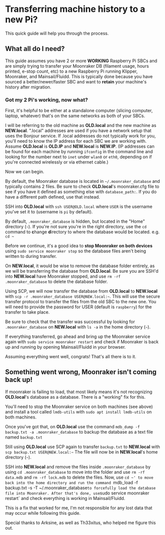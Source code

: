 # Transferring machine history to a new Pi? 

This quick guide will help you through the process.

## What all do I need?

This guide assumes you have 2 or more **WORKING** Raspberry Pi SBCs and are simply trying to transfer your Moonraker DB (filament usage, hours printed, e-stop count, etc) to a new Raspberry Pi running Klipper, Moonraker, and Mainsail/Fluidd. This is typically done because you have sourced a better/newer/faster SBC and want to **retain** your machine's history after migration.

### Got my 2 Pi's working, now what?

First, it's helpful to be either at a standalone computer (slicing computer, laptop, whatever) that's on the same networks as both of your SBCs.

I will be referring to the old machine as **OLD.local** and the new machine as **NEW.local**. ".local" addresses are used if you have a network setup that uses the Bonjour service. If .local addresses do not typically work for you, you'll need to know the IP address for each SBC we are working with. Assume **OLD.local** is **OLD.IP** and **NEW.local** is **NEW.IP**. (IP addresses can be found for each machine by running `ifconfig` in the command line and looking for the number next to `inet` under `wlan0` or `eth0`, depending on if you're connected wirelessly or via ethernet cable.)

Now we can begin.

By default, the Moonraker database is located in `~/.moonraker_database` and typically contains 2 files. Be sure to check **OLD.local**'s moonraker.cfg file to see if you have it defined as something else with `database_path:`. If you do have a different path defined, use that instead.

SSH into **OLD.local** with `ssh USER@OLD.local` where `USER` is the username you've set it to (username is `pi` by default).

By default, `.moonraker_database` is hidden, but located in the "Home" directory (`~`). If you're not sure you're in the right directory, use the `cd` command to **c**hange **d**irectory to where the database would be located. e.g. `cd ~`

Before we continue, it's a good idea to **stop Moonraker on both devices** using `sudo service moonraker stop` so the database files aren't being written to during transfer.

On **NEW.local**, it would be wise to remove the database folder entirely, as we will be transferring the database from **OLD.local**. Be sure you are SSH'd into **NEW.local** have Moonraker stopped, and use `rm -rf .moonraker_database` to delete the database folder.

Using SCP, we will now transfer the database from **OLD.local** to **NEW.local** with `scp -r .moonraker_database USER@NEW.local:~`. This will use the secure transfer protocol to transfer the files from the old SBC to the new one. You will need to provide the password for USER (default is `raspberry`) for the transfer to take place.

Be sure to check that the transfer was successful by looking for `.moonraker_database` on **NEW.local** with `ls -a` in the home directory (`~`).

If everything transferred, go ahead and bring up the Moonraker service again with `sudo service moonraker restart` and check if Moonraker is back up and running by opening Mainsail/Fluidd in your browser.

Assuming everything went well, congrats! That's all there is to it.

## Something went wrong, Moonraker isn't coming back up!

If moonraker is failing to load, that most likely means it's not recognizing **OLD.local**'s database as a database. There is a "working" fix for this.

You'll need to stop the Moonraker service on both machines (see above) and install a tool called `lmdb-utils` with `sudo apt install lmdb-utils` on both machines.

Once you've got that, on **OLD.local** use the command `mdb_dump -f backup.txt -a .moonraker_database` to backup the database as a text file named `backup.txt`

Still using **OLD.local** use SCP again to transfer `backup.txt` to **NEW.local** with `scp backup.txt USER@NEW.local:~` The file will now be in **NEW.local**'s home directory (`~`).

SSH into **NEW.local** and remove the files inside `.moonraker_database` by using `cd .moonraker_database` to move into the folder and use `rm -rf data.mdb` and `rm -rf lock.mdb` to delete the files. Now, use `cd ~' to move back into the home directory and run the command `mdb_load -f backup.txt -s -T ~/.moonraker_database` to forcefully load the database file into Moonraker. After that's done, use `sudo service moonraker restart` and check everything is working in Mainsail/Fluidd.

This is a fix that worked for me, I'm not responsible for any lost data that may occur while following this guide.

Special thanks to Arksine, as well as Th33xitus, who helped me figure this out. 
